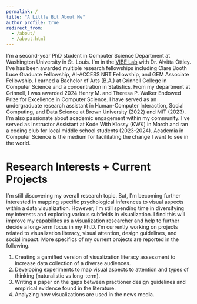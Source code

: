 ```yaml
---
permalink: /
title: "A Little Bit About Me"
author_profile: true
redirect_from: 
  - /about/
  - /about.html
---
```


 I'm a second-year PhD student in Computer Science Department at Washington University in St. Louis. I'm in the [VIBE Lab](https://visualdata.wustl.edu/) with Dr. Alvitta Ottley. I've has been awarded multiple research fellowships including Clare Booth Luce Graduate Fellowship, AI-ACCESS NRT Fellowship, and GEM Associate Fellowship. I earned a Bachelor of Arts (B.A.) at Grinnell College in Computer Science and a concentration in Statistics. From my department at Grinnell, I was awarded 2024 Henry M. and Theresa P. Walker Endowed Prize for Excellence in Computer Science. I have served as an undergraduate research assistant in Human-Computer Interaction, Social Computing, and Data Science at Brown University (2022) and MIT (2023). I'm also passionate about academic engagement within my community. I've served as Instructor Assistant at Kode With Klossy (KWK) in March and ran a coding club for local middle school students (2023-2024). Academia in Computer Science is the medium for facilitating the change I want to see in the world.


Research Interests + Current Projects
======
I'm still discovering my overall research topic. But, I'm becoming further interested in mapping specific psychological inferences to visual aspects within a data visualization. However, I'm still spending time in diversifying my interests and exploring various subfields in visualization. I find this will improve my capabilites as a visualization researcher and help to further decide a long-term focus in my Ph.D. I'm currently working on projects related to visualization literacy, visual attention, design guidelines, and social impact. More specifics of my current projects are reported in the following. 
1. Creating a gamified version of visualization literacy assessment to increase data collection of a diverse audiences. 
1. Developing experiments to map visual aspects to attention and types of thinking (naturalistic vs long-term). 
1. Writing a paper on the gaps between practioner design guidelines and empirical evidence found in the literature. 
1. Analyzing how visualizations are used in the news media.
